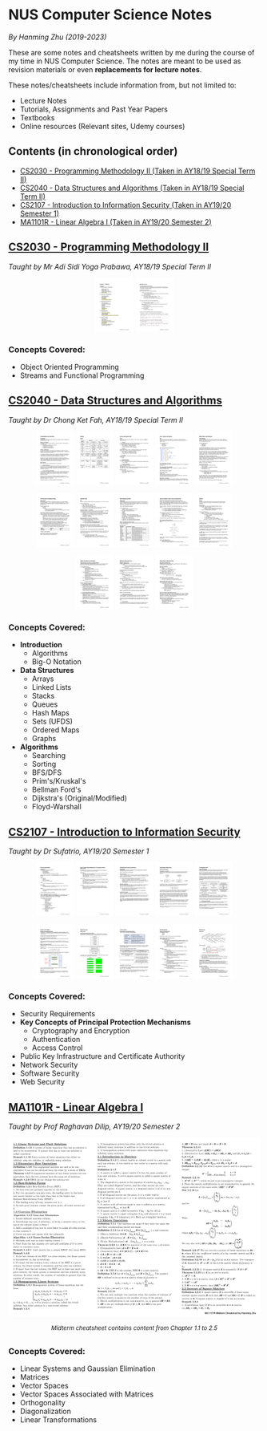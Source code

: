 # NUS Computer Science Notes

*By Hanming Zhu (2019-2023)*

These are some notes and cheatsheets written by me during the course of my time in NUS Computer Science. The notes are meant to be used as revision materials or even **replacements for lecture notes**. 

These notes/cheatsheets include information from, but not limited to:
- Lecture Notes
- Tutorials, Assignments and Past Year Papers
- Textbooks
- Online resources (Relevant sites, Udemy courses)

## Contents (in chronological order)

- [CS2030 - Programming Methodology II (Taken in AY18/19 Special Term II)](#cs2030---programming-methodology-ii)
- [CS2040 - Data Structures and Algorithms (Taken in AY18/19 Special Term II)](#cs2040---data-structures-and-algorithms)
- [CS2107 - Introduction to Information Security (Taken in AY19/20 Semester 1)](#cs2107---introduction-to-information-security)
- [MA1101R - Linear Algebra I (Taken in AY19/20 Semester 2)](#ma1101r---linear-algebra-i)

## [CS2030 - Programming Methodology II](cs2030)

*Taught by Mr Adi Sidi Yoga Prabawa, AY18/19 Special Term II*

<p align="center"><img src="docs/cs2030-img1.png" width="15%" />&nbsp;<img src="docs/cs2030-img2.png" width="15%" /></p>

### Concepts Covered:

- Object Oriented Programming
- Streams and Functional Programming

## [CS2040 - Data Structures and Algorithms](cs2040)

*Taught by Dr Chong Ket Fah, AY18/19 Special Term II*

<p align="center"><img src="docs/cs2040-img1.png" width="15%" />&nbsp;<img src="docs/cs2040-img2.png" width="15%" />&nbsp;<img src="docs/cs2040-img3.png" width="15%" />&nbsp;<img src="docs/cs2040-img4.png" width="15%" />&nbsp;<img src="docs/cs2040-img5.png" width="15%" /></p>
<p align="center"><img src="docs/cs2040-img6.png" width="15%" />&nbsp;<img src="docs/cs2040-img7.png" width="15%" />&nbsp;<img src="docs/cs2040-img8.png" width="15%" />&nbsp;<img src="docs/cs2040-img9.png" width="15%" />&nbsp;<img src="docs/cs2040-img10.png" width="15%" /></p>
<p align="center"><img src="docs/cs2040-img11.png" width="15%" />&nbsp;<img src="docs/cs2040-img12.png" width="15%" />&nbsp;<img src="docs/cs2040-img13.png" width="15%" /></p>

### Concepts Covered:

- **Introduction**
    - Algorithms
    - Big-O Notation
- **Data Structures**
    - Arrays
    - Linked Lists
    - Stacks
    - Queues
    - Hash Maps
    - Sets (UFDS)
    - Ordered Maps
    - Graphs
- **Algorithms**
    - Searching
    - Sorting
    - BFS/DFS
    - Prim's/Kruskal's
    - Bellman Ford's
    - Dijkstra's (Original/Modified)
    - Floyd-Warshall

## [CS2107 - Introduction to Information Security](cs2107)

*Taught by Dr Sufatrio, AY19/20 Semester 1*

<p align="center"><img src="docs/cs2107-img1.png" width="15%" />&nbsp;<img src="docs/cs2107-img2.png" width="15%" />&nbsp;<img src="docs/cs2107-img3.png" width="15%" />&nbsp;<img src="docs/cs2107-img4.png" width="15%" />&nbsp;<img src="docs/cs2107-img5.png" width="15%" /></p>
<p align="center"><img src="docs/cs2107-img6.png" width="15%" />&nbsp;<img src="docs/cs2107-img7.png" width="15%" />&nbsp;<img src="docs/cs2107-img8.png" width="15%" />&nbsp;<img src="docs/cs2107-img9.png" width="15%" />&nbsp;<img src="docs/cs2107-img10.png" width="15%" /></p>

### Concepts Covered:

- Security Requirements
- **Key Concepts of Principal Protection Mechanisms**
    - Cryptography and Encryption
    - Authentication
    - Access Control
- Public Key Infrastructure and Certificate Authority
- Network Security
- Software Security
- Web Security

## [MA1101R - Linear Algebra I](ma1101r)

*Taught by Prof Raghavan Dilip, AY19/20 Semester 2*

<p align="center"><img src="docs/ma1101r-img1.png" width="100%" /></p>
<p align="center"><em><sup>Midterm cheatsheet contains content from Chapter 1.1 to 2.5</sup></em></p>

### Concepts Covered:

- Linear Systems and Gaussian Elimination
- Matrices
- Vector Spaces
- Vector Spaces Associated with Matrices
- Orthogonality
- Diagonalization
- Linear Transformations
